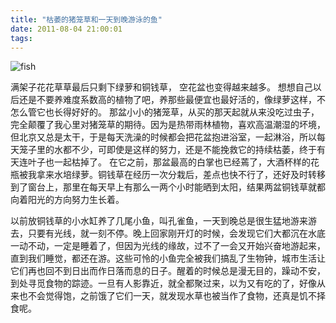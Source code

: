 ```yaml
---
title: "枯萎的猪笼草和一天到晚游泳的鱼"
date: 2011-08-04 21:00:01
tags:
---
```


![](../../../images/2011/fish.jpg "fish") 

满架子花花草草最后只剩下绿萝和铜钱草， 空花盆也变得越来越多。 想想自己以后还是不要养难度系数高的植物了吧，养那些最便宜也最好活的，像绿萝这样，不怎么管它也长得好好的。 那盆小小的猪笼草，从买的那天起就从来没吃过虫子，完全颠覆了我心里对猪笼草的期待。因为是热带雨林植物，喜欢高温潮湿的坏境，但北京又总是太干，于是每天洗澡的时候都会把花盆抱进浴室，一起淋浴，所以每天笼子里的水都不少，可即使是这样的努力，还是不能挽救它的持续枯萎，终于有天连叶子也一起枯掉了。 在它之前，那盆最高的白掌也已经蔫了，大酒杯样的花瓶被我拿来水培绿萝。铜钱草在经历一次分栽后，差点也快不行了，还好及时转移到了窗台上，那里在每天早上有那么一两个小时能晒到太阳，结果两盆铜钱草就都向着阳光的方向努力生长着。 

以前放铜钱草的小水缸养了几尾小鱼，叫孔雀鱼，一天到晚总是很生猛地游来游去，只要有光线，就一刻不停。晚上回家刚开灯的时候，会发现它们大都沉在水底一动不动，一定是睡着了，但因为光线的缘故，过不了一会又开始兴奋地游起来，直到我们睡觉，都还在游。这些可怜的小鱼完全被我们搞乱了生物钟，城市生活让它们再也回不到日出而作日落而息的日子。醒着的时候总是漫无目的，躁动不安，到处寻觅食物的踪迹。一旦有人影靠近，就全都聚过来，以为又有吃的了，好像从来也不会觉得饱，之前饿了它们一天，就发现水草也被当作了食物，还真是饥不择食呢。